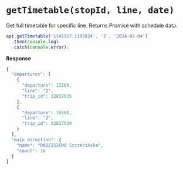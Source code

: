 # `getTimetable(stopId, line, date)`
Get full timetable for specific line. Returns Promise with schedule data.

```javascript
api.getTimetable('1141917:1195824', '2', '2024-02-04')
  .then(console.log)
  .catch(console.error);
```

**Response**
```javascript
{
  "departures": [
    {
      "departure": 13260,
      "line": "2",
      "trip_id": 22837025
    },
    {
      "departure": 16860,
      "line": "2",
      "trip_id": 22837029
    }
  ],
  "main_direction": {
    "name": "RADZISZEWO Szczecińska",
    "count": 16
  }
}
```